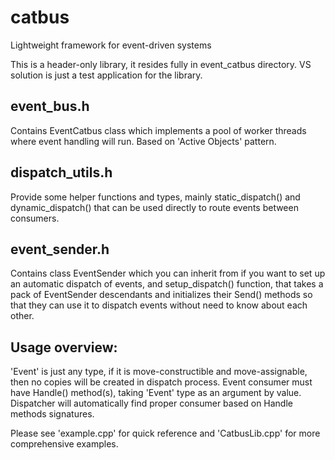 # catbus
Lightweight framework for event-driven systems

This is a header-only library, it resides fully in event_catbus directory. VS solution is just a test application for the library.

## event_bus.h
Contains EventCatbus class which implements a pool of worker threads where event handling will run. Based on 'Active Objects' pattern.

## dispatch_utils.h
Provide some helper functions and types, mainly static_dispatch() and dynamic_dispatch() that can be used directly to route events between consumers.

## event_sender.h
Contains class EventSender which you can inherit from if you want to set up an automatic dispatch of events, and setup_dispatch() function, that takes a pack of EventSender descendants and initializes their Send() methods so that they can use it to dispatch events without need to know about each other.

## Usage overview:
'Event' is just any type, if it is move-constructible and move-assignable, then no copies will be created in dispatch process.
Event consumer must have Handle() method(s), taking 'Event' type as an argument by value. Dispatcher will automatically find proper consumer based on Handle methods signatures.

Please see 'example.cpp' for quick reference and 'CatbusLib.cpp' for more comprehensive examples.
